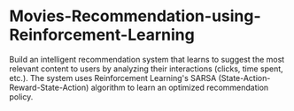 # Movies-Recommendation-using-Reinforcement-Learning
Build an intelligent recommendation system that learns to suggest the most relevant content to users by analyzing their interactions (clicks, time spent, etc.). The system uses Reinforcement Learning's SARSA (State-Action-Reward-State-Action) algorithm to learn an optimized recommendation policy.
